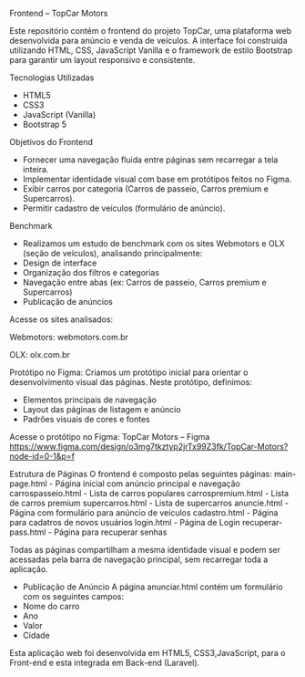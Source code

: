 Frontend – TopCar Motors 

Este repositório contém o frontend do projeto TopCar, uma plataforma web desenvolvida para anúncio e venda de veículos. A interface foi construída utilizando HTML, CSS, JavaScript Vanilla e o framework de estilo Bootstrap para garantir um layout responsivo e consistente. 
 
Tecnologias Utilizadas 
- HTML5 
- CSS3 
- JavaScript (Vanilla) 
- Bootstrap 5

Objetivos do Frontend 
- Fornecer uma navegação fluida entre páginas sem recarregar a tela inteira.
- Implementar identidade visual com base em protótipos feitos no Figma. 
- Exibir carros por categoria (Carros de passeio, Carros premium e Supercarros). 
- Permitir cadastro de veículos (formulário de anúncio).

Benchmark 
- Realizamos um estudo de benchmark com os sites Webmotors e OLX (seção de veículos), analisando principalmente: 
- Design de interface 
- Organização dos filtros e categorias 
- Navegação entre abas (ex: Carros de passeio, Carros premium e Supercarros)
- Publicação de anúncios

Acesse os sites analisados:

Webmotors: webmotors.com.br 

OLX: olx.com.br 

Protótipo no Figma:
Criamos um protótipo inicial para orientar o desenvolvimento visual das páginas.
Neste protótipo, definimos: 
- Elementos principais de navegação 
- Layout das páginas de listagem e anúncio 
- Padrões visuais de cores e fontes 

Acesse o protótipo no Figma: 
TopCar Motors – Figma 
https://www.figma.com/design/o3mg7tkztyp2jrTx99Z3fk/TopCar-Motors?node-id=0-1&p=f

Estrutura de Páginas 
O frontend é composto pelas seguintes páginas: 
main-page.html - Página inicial com anúncio principal e navegação 
carrospasseio.html - Lista de carros populares 
carrospremium.html - Lista de carros premium 
supercarros.html - Lista de supercarros 
anuncie.html - Página com formulário para anúncio de veículos 
cadastro.html - Página para cadatros de novos usuários
login.html - Página de Login
recuperar-pass.html - Página para recuperar senhas

Todas as páginas compartilham a mesma identidade visual e podem ser acessadas pela barra de navegação principal, sem recarregar toda a aplicação. 

- Publicação de Anúncio 
  A página anunciar.html contém um formulário com os seguintes campos: 
- Nome do carro 
- Ano
- Valor 
- Cidade 


Esta aplicação web foi desenvolvida em HTML5, CSS3,JavaScript, para o Front-end e esta integrada em Back-end (Laravel). 

